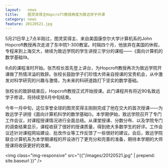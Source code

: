```yaml
---
layout:   news
title:    图灵奖得主Hopcroft教授再度为致远学子开课 
category: news
feature: 20120521.jpg
---
```


5月21日早上7点半刚过，图灵奖得主、来自美国康奈尔大学计算机系的John Hopcroft教授再次走进了东中院1-300教室。时隔四个月，他放弃在美国的休假，专程来到上海交大，继续为致远学院的学生讲授三学分的课程——《面向计算机的数学基础II》。

8点的课程准时开始。张杰校长首先登上讲台，为Hopcroft教授再次为致远学院开课做了热情洋溢的致辞。张校长鼓励学子们珍惜大师亲自授课的宝贵机会，从中激发对科学研究的兴趣与激情，为未来的科研道路打下坚实的数学基础。

张校长的致辞结束后，Hopcroft教授正式开始授课。此门课程共有将近90名致远学子修读，将持续至6月中旬结束。


今年一月中旬，这位享誉全球的图灵奖得主刚刚完成了他在交大的首次授课——为致远学子讲授《面向计算机科学的数学基础I》。本学期伊始，致远学院召开了专门工作会议，对课程授课情况进行全面总结。从课堂授课、分数分布、以及学院专门的调查结果显示，课程收获了很好的授课质量，得到绝大多数学生的好评。工作会议还针对课程网站建设、批改作业等工作反馈了一些很好的建议。会后，致远学院联合计算机系为本学期课程的开设进行了更充分和完善的准备，期待本学期的大师授课将收获更好的效果。

<img class="img-responsive" src="{{"/images/20120521.jpg" | prepend: site.baseurl }}" />


